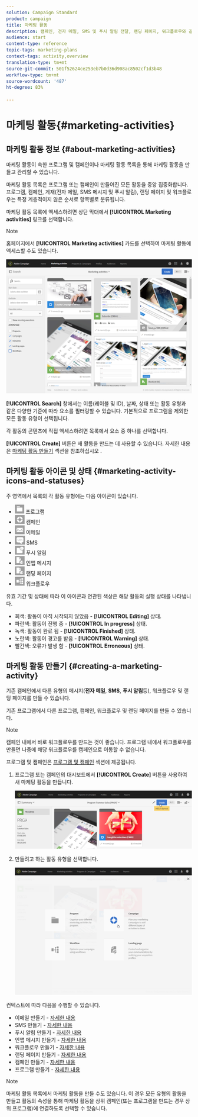 ```yaml
---
solution: Campaign Standard
product: campaign
title: 마케팅 활동
description: 캠페인, 전자 메일, SMS 및 푸시 알림 전달, 랜딩 페이지, 워크플로우와 같은 마케팅 활동을 만들고 관리하는 방법을 배웁니다. 손쉽게 새로운 활동을 디자인하고 기존 활동을 편집하며 해당 활동의 상태와 유효성을 확인할 수 있습니다."
audience: start
content-type: reference
topic-tags: marketing-plans
context-tags: activity,overview
translation-type: tm+mt
source-git-commit: 501f52624ce253eb7b0d36d908ac8502cf1d3b48
workflow-type: tm+mt
source-wordcount: '487'
ht-degree: 83%

---
```



# 마케팅 활동{#marketing-activities}

## 마케팅 활동 정보 {#about-marketing-activities}

마케팅 활동이 속한 프로그램 및 캠페인이나 마케팅 활동 목록을 통해 마케팅 활동을 만들고 관리할 수 있습니다.

마케팅 활동 목록은 프로그램 또는 캠페인이 만들어진 모든 활동을 중앙 집중화합니다. 프로그램, 캠페인, 게재(전자 메일, SMS 메시지 및 푸시 알림), 랜딩 페이지 및 워크플로우는 특정 계층적이지 않은 순서로 항목별로 분류됩니다.

마케팅 활동 목록에 액세스하려면 상단 막대에서 **[!UICONTROL Marketing activities]** 링크를 선택합니다.

>[!NOTE]
>
>홈페이지에서 **[!UICONTROL Marketing activities]** 카드를 선택하여 마케팅 활동에 액세스할 수도 있습니다.

![](assets/marketing_activities_1.png)

**[!UICONTROL Search]** 창에서는 이름(레이블 및 ID), 날짜, 상태 또는 활동 유형과 같은 다양한 기준에 따라 요소를 필터링할 수 있습니다. 기본적으로 프로그램을 제외한 모든 활동 유형이 선택됩니다.

각 활동의 콘텐츠에 직접 액세스하려면 목록에서 요소 중 하나를 선택합니다.

**[!UICONTROL Create]** 버튼은 새 활동을 만드는 데 사용할 수 있습니다. 자세한 내용은 [마케팅 활동 만들기](#creating-a-marketing-activity) 섹션을 참조하십시오 .

## 마케팅 활동 아이콘 및 상태 {#marketing-activity-icons-and-statuses}

주 영역에서 목록의 각 활동 유형에는 다음 아이콘이 있습니다.

* ![](assets/marketing_program_icon.png) 프로그램
* ![](assets/marketing_campaign_icon.png) 캠페인
* ![](assets/marketing_email_icon.png) 이메일
* ![](assets/marketing_sms_icon.png) SMS
* ![](assets/marketing_push_icon.png) 푸시 알림
* ![](assets/marketing_lp_icon.png) 인앱 메시지
* ![](assets/marketing_lp_icon.png) 랜딩 페이지
* ![](assets/marketing_workflow_icon.png) 워크플로우

유효 기간 및 상태에 따라 이 아이콘과 연관된 색상은 해당 활동의 실행 상태를 나타냅니다.

* 회색: 활동이 아직 시작되지 않았음 - **[!UICONTROL Editing]** 상태.
* 파란색: 활동이 진행 중 - **[!UICONTROL In progress]** 상태.
* 녹색: 활동이 완료 됨 - **[!UICONTROL Finished]** 상태.
* 노란색: 활동이 경고를 받음 - **[!UICONTROL Warning]** 상태.
* 빨간색: 오류가 발생 함 - **[!UICONTROL Erroneous]** 상태.

## 마케팅 활동 만들기 {#creating-a-marketing-activity}

기존 캠페인에서 다른 유형의 메시지(**전자 메일**, **SMS**, **푸시 알림**&#x200B;등), 워크플로우 및 랜딩 페이지를 만들 수 있습니다.

기존 프로그램에서 다른 프로그램, 캠페인, 워크플로우 및 랜딩 페이지를 만들 수 있습니다.

>[!NOTE]
>
>캠페인 내에서 바로 워크플로우를 만드는 것이 좋습니다. 프로그램 내에서 워크플로우를 만들면 나중에 해당 워크플로우를 캠페인으로 이동할 수 없습니다.

프로그램 및 캠페인은 [프로그램 및 캠페인](../../start/using/programs-and-campaigns.md) 섹션에 제공됩니다.

1. 프로그램 또는 캠페인의 대시보드에서 **[!UICONTROL Create]** 버튼을 사용하여 새 마케팅 활동을 만듭니다.

   ![](assets/marketing_activiy_creation_1.png)

1. 만들려고 하는 활동 유형을 선택합니다.

   ![](assets/marketing_activiy_creation_2.png)

컨텍스트에 따라 다음을 수행할 수 있습니다.

* 이메일 만들기 - [자세한 내용](../../channels/using/creating-an-email.md)
* SMS 만들기 - [자세한 내용](../../channels/using/creating-an-sms-message.md)
* 푸시 알림 만들기 - [자세한 내용](../../channels/using/preparing-and-sending-a-push-notification.md)
* 인앱 메시지 만들기 - [자세한 내용](../../channels/using/about-in-app-messaging.md)
* 워크플로우 만들기 - [자세한 내용](../../automating/using/building-a-workflow.md#creating-a-workflow)
* 랜딩 페이지 만들기 - [자세한 내용](../../channels/using/getting-started-with-landing-pages.md)
* 캠페인 만들기 - [자세한 내용](../../start/using/programs-and-campaigns.md#creating-a-campaign)
* 프로그램 만들기 - [자세한 내용](../../start/using/programs-and-campaigns.md#creating-a-program)

>[!NOTE]
>
>마케팅 활동 목록에서 마케팅 활동을 만들 수도 있습니다. 이 경우 모든 유형의 활동을 만들고 활동의 속성을 통해 마케팅 활동을 상위 캠페인(또는 프로그램을 만드는 경우 상위 프로그램)에 연결하도록 선택할 수 있습니다.

